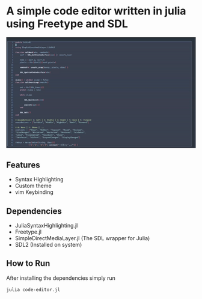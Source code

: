 


# A simple code editor written in julia using Freetype and SDL

<p align="center">
  <picture>
    <img src="https://github.com/javad-pixel/code-editor/blob/master/assets/windowcast-1.gif"/>
  </picture>
</p>

## Features
- Syntax Highlighting
- Custom theme
- vim Keybinding
  
## Dependencies
- JuliaSyntaxHighlighting.jl
- Freetype.jl
- SimpleDirectMediaLayer.jl (The SDL wrapper for Julia)
- SDL2 (Installed on system)

## How to Run
After installing the dependencies simply run
```sh
julia code-editor.jl
```
